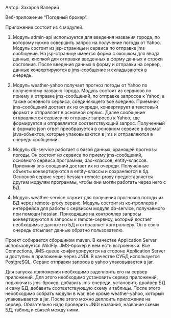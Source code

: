 Автор: Захаров Валерий

Веб-приложение “Погодный брокер”.

Приложение состоит из 4 модулей.

1.	Модуль admin-api используется для введения названия города, по которому нужно совершить запрос на получение погоды от Yahoo. Модуль состоит из jsp-страницы и сервиса по отправке jms сообщений. На jsp-странице имеется форма с окошком для ввода данных, кнопкой для отправки введенных в форму данных и строки состояния. После введения данных в форму и отправки на сервер, данные конвертируются в jms-сообщение и складываются в очередь.

2.	Модуль weather-yahoo получает прогноз погоды от Yahoo по полученному названю города. Модуль состоит из сервисов по приему и отправке jms-сообщений, по отправке запросов к Yahoo, а также основного сервиса, соединяющего все воедино. Приемник jms-сообщений достает их из очереди, конвертирует в текстовый формат и отправляет в основной сервис. Далее сообщение отправляется сервису по отправке запросов к Yahoo, где формируется и отправляется соответствующий запрос. Полученный в формате json ответ преобразуется в основном сервисе в формат java-объектов, которые упаковываются в jms и отправляются в очередь сообщений.

3.	 Модуль db-service работает с базой данных, хранящей прогнозы погоды. Он состоит из сервиса по приему jms-сообщений, основного сервиса программы, dao-классов, entity-классов. Приемник jms-соощений достает их из очереди. Полученные объекты конвертируются в entity-классы и сохраняются в бд. Основной сервис через hessian-remote-proxy предоставляется другим модулям программы, чтобы они могли работать через него с БД.

4.	Модуль weather-service служит для получения прогнозов погоды из БД через remote-proxy сервис. Модуль состоит из контроллера и интерфейса для работы с сервисом модуля db-service, получаемого при помощи hessian. Приходящие на контроллер запросы конвертируются в запросы к remote-сервису, который достает необходимые данные из БД и отправляет контроллеру. Он в свою очередь отсылает данные обратно пользователю.

Проект собирается сборщиком maven.
В качестве Application Server использовуется WildFly. JMS-брокер в нем есть встроенный. Все Connections, JMS-queue конфигурируются на стороне Application Server и доступны в приложении через JNDI.
В качестве СУБД используется PostgreSQL.
Сервис отправки запроса в yahoo упаковывается в jar.

Для запуска приложения необходимо задеплоить его на сервер приложений. Для этого необходимо установить сервер приложений, подключить jms-брокер, добавить jms-очереди, установить драйвер БД и саму БД, добавить соответствующую схему и таблицы. После этого неообходимо собрать модули в war, все кроме weather-yahoo, который упаковывается в jar. После этого можно деплоить приложение на сервер. Обязательно надо проверить JNDI названия, название схемы БД, таблиц и связей между ними.